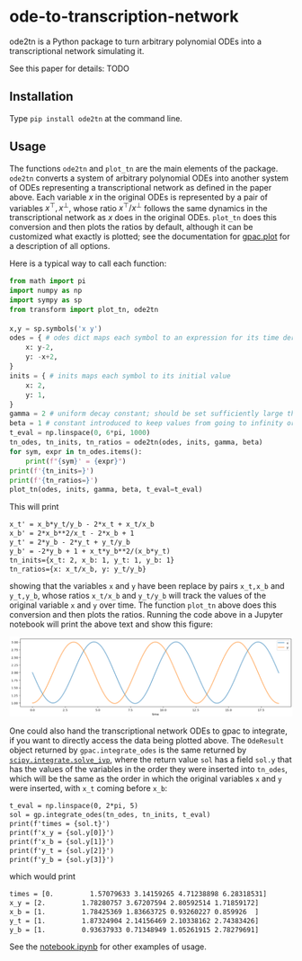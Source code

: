 # ode-to-transcription-network
ode2tn is a Python package to turn arbitrary polynomial ODEs into a transcriptional network simulating it.

See this paper for details: TODO

## Installation

Type `pip install ode2tn` at the command line.

## Usage

The functions `ode2tn` and `plot_tn` are the main elements of the package.
`ode2tn` converts a system of arbitrary polynomial ODEs into another system of ODEs representing a transcriptional network as defined in the paper above.
Each variable $x$ in the original ODEs is represented by a pair of variables $x^\top,x^\bot$, whose ratio $x^\top / x^\bot$ follows the same dynamics in the transcriptional network as $x$ does in the original ODEs.
`plot_tn` does this conversion and then plots the ratios by default, although it can be customized what exactly is plotted; 
see the documentation for [gpac.plot](https://gpac.readthedocs.io/en/latest/#gpac.ode.plot) for a description of all options.

Here is a typical way to call each function:

```python
from math import pi
import numpy as np
import sympy as sp
from transform import plot_tn, ode2tn

x,y = sp.symbols('x y')
odes = { # odes dict maps each symbol to an expression for its time derivative
    x: y-2,
    y: -x+2,
}
inits = { # inits maps each symbol to its initial value
    x: 2,
    y: 1,
}
gamma = 2 # uniform decay constant; should be set sufficiently large that ???
beta = 1 # constant introduced to keep values from going to infinity or 0
t_eval = np.linspace(0, 6*pi, 1000)
tn_odes, tn_inits, tn_ratios = ode2tn(odes, inits, gamma, beta)
for sym, expr in tn_odes.items():
    print(f"{sym}' = {expr}")
print(f'{tn_inits=}')
print(f'{tn_ratios=}')
plot_tn(odes, inits, gamma, beta, t_eval=t_eval)
```

This will print

```
x_t' = x_b*y_t/y_b - 2*x_t + x_t/x_b
x_b' = 2*x_b**2/x_t - 2*x_b + 1
y_t' = 2*y_b - 2*y_t + y_t/y_b
y_b' = -2*y_b + 1 + x_t*y_b**2/(x_b*y_t)
tn_inits={x_t: 2, x_b: 1, y_t: 1, y_b: 1}
tn_ratios={x: x_t/x_b, y: y_t/y_b}
```

showing that the variables `x` and `y` have been replace by pairs `x_t,x_b` and `y_t,y_b`, whose ratios `x_t/x_b` and `y_t/y_b` will track the values of the original variable `x` and `y` over time.
The function `plot_tn` above does this conversion and then plots the ratios.
Running the code above in a Jupyter notebook will print the above text and show this figure:

![](sine-cosine-plot.png)

One could also hand the transcriptional network ODEs to gpac to integrate, if you want to directly access the data being plotted above.
The `OdeResult` object returned by `gpac.integrate_odes` is the same returned by [`scipy.integrate.solve_ivp`](https://docs.scipy.org/doc/scipy/reference/generated/scipy.integrate.solve_ivp.html), where the return value `sol` has a field `sol.y` that has the values of the variables in the order they were inserted into `tn_odes`, which will be the same as the order in which the original variables `x` and `y` were inserted, with `x_t` coming before `x_b`:

```
t_eval = np.linspace(0, 2*pi, 5)
sol = gp.integrate_odes(tn_odes, tn_inits, t_eval)
print(f'times = {sol.t}')
print(f'x_y = {sol.y[0]}')
print(f'x_b = {sol.y[1]}')
print(f'y_t = {sol.y[2]}')
print(f'y_b = {sol.y[3]}')
```

which would print

```
times = [0.         1.57079633 3.14159265 4.71238898 6.28318531]
x_y = [2.         1.78280757 3.67207594 2.80592514 1.71859172]
x_b = [1.         1.78425369 1.83663725 0.93260227 0.859926  ]
y_t = [1.         1.87324904 2.14156469 2.10338162 2.74383426]
y_b = [1.         0.93637933 0.71348949 1.05261915 2.78279691]
```

See the [notebook.ipynb](notebook.ipynb) for other examples of usage.


